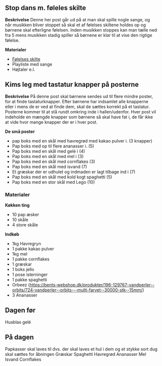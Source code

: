 ## Stop dans m. føleles skilte

**Beskrivelse**
Denne her post går ud på at man skal spille nogle sange, og når musikken bliver stoppet så skal et af følelses skiltene holdes op og børnene skal efterligne følelsen. Inden musikken stoppes kan man tælle ned fra 5 mens musikken stadig spiller så børnene er klar til at vise den rigtige følelse.



**Materialer**
- [Følelses skilte](https://docs.google.com/document/d/1K069Rl8VnXj0JM7WS8GvssGkpvKGyqIvHdhM03VlmbQ/edit?tab=t.0)
- Playliste med sange
- Højtaler e.l.


## Kims leg med tastatur knapper på posterne

**Beskrivelse**
På denne post skal børnene sendes ud til flere mindre poster, for at finde tastaturknapper. Efter børnene har indsamlet alle knapperne eller i mens de er ved at finde dem, skal de sættes korrekt på et tastatur. Posterne kommer til at stå rundt omkring inde i hallen/udenfor. Hver post vil indeholde en mængde knapper som børnene så skal have fat i, de får ikke at vide hvor mange knapper der er i hver post. 

**De små poster**
- pap boks med en skål med havregrød med kakao pulver i. (3 knapper)
- Pap boks med op til flere ananasser i. (5)
- Pap boks med en skål med gelé i (4)
- Pap boks med en skål med mel i (3)
- Pap boks med en skål med cornflakes (3)
- Pap boks med en skål med isvand (7)
- Et græskar der er udhulet og indmaden er lagt tilbage ind i (7)
- Pap boks med en skål med kold kogt spaghetti (5)
- Pap boks med en stor skål med Lego (10) 

### **Materialer**
**Køkken ting**
- 10 pap æsker
- 10 skåle
- 4 store skåle

**Indkøb**
- 1kg Havregryn
- 1 pakke kakao pulver
- 1kg mel
- 1 pakke cornflakes
- 1 græskar
- 1 boks jello
- 1 pose isterninger
- 1 pakke spaghetti
- Orbeez (https://bents-webshop.dk/produkter/196-129767-vandperler--orbits/724-vandperler--orbits---multi-farvet--30000-stk--15mm/)
- 3 Ananasser

## Dagen før
Husblas gelé
## På dagen
Papkasser skal laves til dvs. der skal laves et hul i dem og et stykke sort dug skal sættes for åbningen
Græskar
Spaghetti
Havregrød
Ananasser
Mel
Isvand
Cornflakes